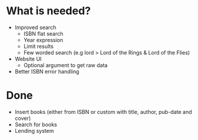 # What is needed?
- Improved search
  - ISBN flat search
  - Year expression
  - Limit results
  - Few worded search (e.g lord > Lord of the Rings & Lord of the Flies)
- Website UI
  - Optional argument to get raw data
- Better ISBN error handling

# Done
- Insert books (either from ISBN or custom with title, author, pub-date and cover)
- Search for books
- Lending system
